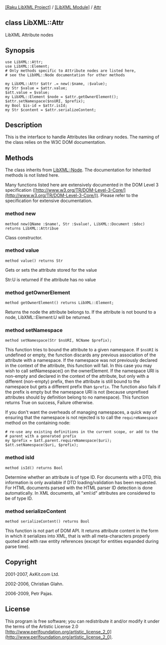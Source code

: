 [[Raku LibXML Project]](https://libxml-raku.github.io)
 / [[LibXML Module]](https://libxml-raku.github.io/LibXML-raku)
 / [Attr](https://libxml-raku.github.io/LibXML-raku/Attr)

class LibXML::Attr
------------------

LibXML Attribute nodes

Synopsis
--------

    use LibXML::Attr;
    use LibXML::Element;
    # Only methods specific to Attribute nodes are listed here,
    # see the LibXML::Node documentation for other methods

    my LibXML::Attr $attr .= new(:$name, :$value);
    my Str $value = $attr.value;
    $att.value = $value;
    my LibXML::Element $node = $attr.getOwnerElement();
    $attr.setNamespace($nsURI, $prefix);
    my Bool $is-id = $attr.isId;
    my Str $content = $attr.serializeContent;

Description
-----------

This is the interface to handle Attributes like ordinary nodes. The naming of the class relies on the W3C DOM documentation.

Methods
-------

The class inherits from [LibXML::Node](https://libxml-raku.github.io/LibXML-raku/Node). The documentation for Inherited methods is not listed here.

Many functions listed here are extensively documented in the DOM Level 3 specification ([http://www.w3.org/TR/DOM-Level-3-Core/](http://www.w3.org/TR/DOM-Level-3-Core/)). Please refer to the specification for extensive documentation.

### method new

    method new(QName :$name!, Str :$value!, LibXML::Document :$doc) returns LibXML::Attribue

Class constructor.

### method value

```perl6
method value() returns Str
```

Gets or sets the attribute stored for the value

Str:U is returned if the attribute has no value

### method getOwnerElement

    method getOwnerElement() returns LibXML::Element;

Returns the node the attribute belongs to. If the attribute is not bound to a node, LibXML::Element:U will be returned.

### method setNamespace

    method setNamespace(Str $nsURI, NCName $prefix);

This function tries to bound the attribute to a given namespace. If `$nsURI` is undefined or empty, the function discards any previous association of the attribute with a namespace. If the namespace was not previously declared in the context of the attribute, this function will fail. In this case you may wish to call setNamespace() on the ownerElement. If the namespace URI is non-empty and declared in the context of the attribute, but only with a different (non-empty) prefix, then the attribute is still bound to the namespace but gets a different prefix than `$prefix`. The function also fails if the prefix is empty but the namespace URI is not (because unprefixed attributes should by definition belong to no namespace). This function returns True on success, Failure otherwise.

If you don't want the overheads of managing namespaces, a quick way of ensuring that the namespace is not rejected is to call the `requireNamespace` method on the containing node:

    # re-use any existing definitions in the current scope, or add to the
    # parent with a generated prefix
    my $prefix = $att.parent.requireNamespace($uri);
    $att.setNamespace($uri, $prefix);

### method isId

    method isId() returns Bool

Determine whether an attribute is of type ID. For documents with a DTD, this information is only available if DTD loading/validation has been requested. For HTML documents parsed with the HTML parser ID detection is done automatically. In XML documents, all "xml:id" attributes are considered to be of type ID.

### method serializeContent

    method serializeContent() returns Bool

This function is not part of DOM API. It returns attribute content in the form in which it serializes into XML, that is with all meta-characters properly quoted and with raw entity references (except for entities expanded during parse time).

Copyright
---------

2001-2007, AxKit.com Ltd.

2002-2006, Christian Glahn.

2006-2009, Petr Pajas.

License
-------

This program is free software; you can redistribute it and/or modify it under the terms of the Artistic License 2.0 [http://www.perlfoundation.org/artistic_license_2_0](http://www.perlfoundation.org/artistic_license_2_0).

